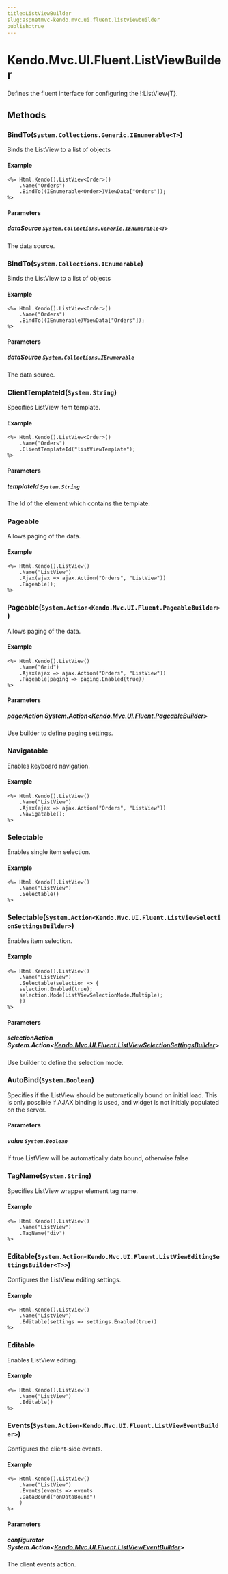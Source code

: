 ```yaml
---
title:ListViewBuilder
slug:aspnetmvc-kendo.mvc.ui.fluent.listviewbuilder
publish:true
---
```


# Kendo.Mvc.UI.Fluent.ListViewBuilder
Defines the fluent interface for configuring the !:ListView{T}.



## Methods

### BindTo(`System.Collections.Generic.IEnumerable<T>`)
Binds the ListView to a list of objects


#### Example

    <%= Html.Kendo().ListView<Order>()
        .Name("Orders")
        .BindTo((IEnumerable<Order>)ViewData["Orders"]);
    %>
        


#### Parameters

##### dataSource `System.Collections.Generic.IEnumerable<T>`
The data source.




### BindTo(`System.Collections.IEnumerable`)
Binds the ListView to a list of objects


#### Example

    <%= Html.Kendo().ListView<Order>()
        .Name("Orders")
        .BindTo((IEnumerable)ViewData["Orders"]);
    %>
        


#### Parameters

##### dataSource `System.Collections.IEnumerable`
The data source.




### ClientTemplateId(`System.String`)
Specifies ListView item template.


#### Example

    <%= Html.Kendo().ListView<Order>()
        .Name("Orders")
        .ClientTemplateId("listViewTemplate");
    %>
        


#### Parameters

##### templateId `System.String`
The Id of the element which contains the template.




### Pageable
Allows paging of the data.


#### Example

    <%= Html.Kendo().ListView()
        .Name("ListView")
        .Ajax(ajax => ajax.Action("Orders", "ListView"))
        .Pageable();
    %>
        




### Pageable(`System.Action<Kendo.Mvc.UI.Fluent.PageableBuilder>`)
Allows paging of the data.


#### Example

    <%= Html.Kendo().ListView()
        .Name("Grid")
        .Ajax(ajax => ajax.Action("Orders", "ListView"))
        .Pageable(paging => paging.Enabled(true))
    %>
        


#### Parameters

##### pagerAction System.Action<[Kendo.Mvc.UI.Fluent.PageableBuilder](/api/wrappers/aspnet-mvc/Kendo.Mvc.UI.Fluent/PageableBuilder)>
Use builder to define paging settings.




### Navigatable
Enables keyboard navigation.


#### Example

    <%= Html.Kendo().ListView()
        .Name("ListView")
        .Ajax(ajax => ajax.Action("Orders", "ListView"))
        .Navigatable();
    %>
        




### Selectable
Enables single item selection.


#### Example

    <%= Html.Kendo().ListView()
        .Name("ListView")
        .Selectable()
    %>
        




### Selectable(`System.Action<Kendo.Mvc.UI.Fluent.ListViewSelectionSettingsBuilder>`)
Enables item selection.


#### Example

    <%= Html.Kendo().ListView()
        .Name("ListView")
        .Selectable(selection => {
        selection.Enabled(true);
        selection.Mode(ListViewSelectionMode.Multiple);
        })
    %>
        


#### Parameters

##### selectionAction System.Action<[Kendo.Mvc.UI.Fluent.ListViewSelectionSettingsBuilder](/api/wrappers/aspnet-mvc/Kendo.Mvc.UI.Fluent/ListViewSelectionSettingsBuilder)>
Use builder to define the selection mode.




### AutoBind(`System.Boolean`)
Specifies if the ListView should be automatically bound on initial load.
            This is only possible if AJAX binding is used, and widget is not initialy populated on the server.



#### Parameters

##### value `System.Boolean`
If true ListView will be automatically data bound, otherwise false




### TagName(`System.String`)
Specifies ListView wrapper element tag name.


#### Example

    <%= Html.Kendo().ListView()
        .Name("ListView")
        .TagName("div")
    %>
        




### Editable(`System.Action<Kendo.Mvc.UI.Fluent.ListViewEditingSettingsBuilder<T>>`)
Configures the ListView editing settings.


#### Example

    <%= Html.Kendo().ListView()
        .Name("ListView")
        .Editable(settings => settings.Enabled(true))
    %>
        




### Editable
Enables ListView editing.


#### Example

    <%= Html.Kendo().ListView()
        .Name("ListView")
        .Editable()
    %>
        




### Events(`System.Action<Kendo.Mvc.UI.Fluent.ListViewEventBuilder>`)
Configures the client-side events.


#### Example

    <%= Html.Kendo().ListView()
        .Name("ListView")
        .Events(events => events
        .DataBound("onDataBound")
        )
    %>
        


#### Parameters

##### configurator System.Action<[Kendo.Mvc.UI.Fluent.ListViewEventBuilder](/api/wrappers/aspnet-mvc/Kendo.Mvc.UI.Fluent/ListViewEventBuilder)>
The client events action.





